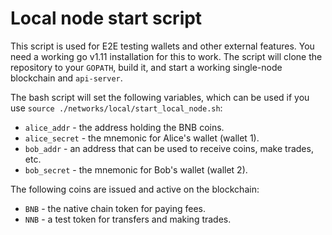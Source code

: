 # Local node start script

This script is used for E2E testing wallets and other external features. You need a working go v1.11 installation for this to work.
The script will clone the repository to your `GOPATH`, build it, and start a working single-node blockchain and `api-server`.

The bash script will set the following variables, which can be used if you use `source ./networks/local/start_local_node.sh`:
* `alice_addr` - the address holding the BNB coins.
* `alice_secret` - the mnemonic for Alice's wallet (wallet 1).
* `bob_addr` - an address that can be used to receive coins, make trades, etc.
* `bob_secret` - the mnemonic for Bob's wallet (wallet 2).

The following coins are issued and active on the blockchain:
* `BNB` - the native chain token for paying fees.
* `NNB` - a test token for transfers and making trades.
